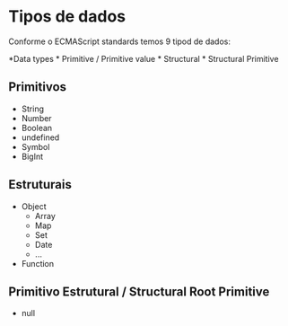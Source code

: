 # Tipos de dados

Conforme o ECMAScript standards temos 9 tipod de dados:

*Data types
    * Primitive / Primitive value
    * Structural
    * Structural Primitive

## Primitivos 

* String 
* Number 
* Boolean 
* undefined
* Symbol
* BigInt

## Estruturais

* Object
    * Array
    * Map
    * Set
    * Date
    * ...
* Function

## Primitivo Estrutural / Structural Root Primitive

* null